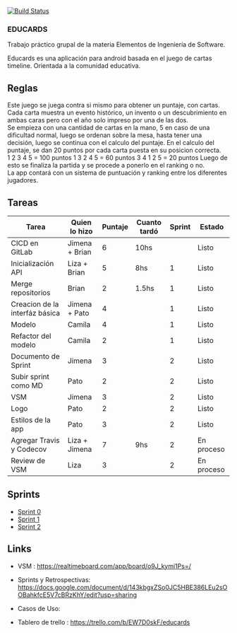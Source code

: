 [![Build Status](https://travis-ci.org/Jenami/educards-android-app.svg?branch=develop)](https://travis-ci.org/Jenami/educards-android-app)

### EDUCARDS

Trabajo práctico grupal de la materia Elementos de Ingeniería de Software.

Educards es una aplicación para android basada en el juego de cartas timeline. Orientada a la comunidad educativa.

## Reglas

Este juego se juega contra si mismo para obtener un puntaje, con cartas.  
Cada carta muestra un evento histórico, un invento o un descubrimiento en ambas caras pero con el año solo impreso por una de las dos.  
Se empieza con una cantidad de cartas en la mano, 5 en caso de una dificultad normal, luego se ordenan sobre la mesa, hasta tener una decisión, luego se continua con el calculo del puntaje.
En el calculo del puntaje, se dan 20 puntos por cada carta puesta en su posicion correcta.  
1 2 3 4 5 = 100 puntos
1 3 2 4 5 = 60 puntos
3 4 1 2 5 = 20 puntos
Luego de esto se finaliza la partida y se procede a ponerlo en el ranking o no.  
La app contará con un sistema de puntuación y ranking entre los diferentes jugadores.

## Tareas

|  Tarea | Quien lo hizo | Puntaje | Cuanto tardó | Sprint | Estado |
|  ------ | ------ | ------ | ------ | ------ | ------ |
|  CICD en GitLab | Jimena + Brian | 6 | 10hs |  | Listo |
|  Inicialización API | Liza + Brian | 5 | 8hs | 1 | Listo |
|  Merge repositorios | Brian | 2 | 1.5hs | 1 | Listo |
|  Creacion de la interfáz básica | Jimena + Pato | 4 |  | 1 | Listo |
|  Modelo | Camila | 4 |  | 1 | Listo |
|  Refactor del modelo | Camila  | 2 |  | 1 | Listo |
|  Documento de Sprint | Jimena | 3 |  | 2 | Listo |
|  Subir sprint como MD | Pato | 2 |  | 2 | Listo |
|  VSM | Jimena | 3 |  | 2 | Listo |
|  Logo | Pato | 2 |  | 2 | Listo |
|  Estilos de la app | Pato | 3 |  | 2 | Listo |
|  Agregar Travis y Codecov | Liza + Jimena | 7 | 9hs | 2 | En proceso |
|  Review de VSM | Liza | 3 |  | 2 | En proceso |

## Sprints
 - [Sprint 0](./sprint-0/README.md)
 - [Sprint 1](./sprint-1/README.md)
 - [Sprint 2](./sprint-2/README.md)

## Links

- VSM : https://realtimeboard.com/app/board/o9J_kymi1Ps=/

- Sprints y Retrospectivas: https://docs.google.com/document/d/143kbgxZSo0JC5HBE386LEu2sOOBahkfcE5V7cBRzKhY/edit?usp=sharing

- Casos de Uso: 

- Tablero de trello : https://trello.com/b/EW7D0skF/educards
